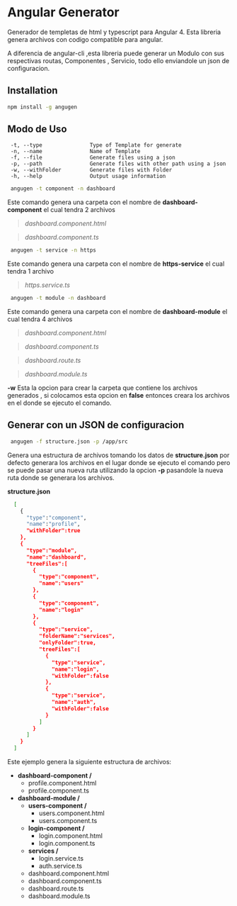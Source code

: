 # Angular Generator
 
Generador de templetas de html y typescript para Angular 4. Esta libreria genera archivos con codigo compatible para angular.

A diferencia de angular-cli ,esta libreria puede generar un Modulo con sus respectivas routas, Componentes , Servicio, todo ello enviandole un json de configuracion.

 
 ## Installation
 
 ```sh
 npm install -g angugen
 ```
 
 ## Modo de Uso
 
     -t, --type               Type of Template for generate
     -n, --name               Name of Template
     -f, --file               Generate files using a json
     -p, --path               Generate files with other path using a json
     -w, --withFolder         Generate files with Folder
     -h, --help               Output usage information
     
     
```sh
 angugen -t component -n dashboard
 ```
 Este comando genera una carpeta con el nombre de **dashboard-component** el cual tendra 2 archivos 
 > *dashboard.component.html*
 
 > *dashboard.component.ts*

```sh
 angugen -t service -n https
 ```
 Este comando genera una carpeta con el nombre de **https-service** el cual tendra 1 archivo 
 
 > *https.service.ts*


```sh
 angugen -t module -n dashboard
 ```
 
 Este comando genera una carpeta con el nombre de **dashboard-module** el cual tendra 4 archivos
> *dashboard.component.html*
  
> *dashboard.component.ts*

> *dashboard.route.ts*

> *dashboard.module.ts*

**-w** Esta la opcion para crear la carpeta que contiene los archivos generados , si colocamos esta opcion en **false** entonces creara los archivos en el donde se ejecuto el comando.
 
 ## Generar con un JSON de configuracion
 
 ```sh
  angugen -f structure.json -p /app/src
  ```
  
 Genera una estructura de archivos tomando los datos de **structure.json** por defecto generara los archivos en el lugar donde se ejecuto el comando pero se puede pasar una nueva ruta utilizando la opcion **-p** pasandole la nueva ruta donde se generara los archivos. 
 
 **structure.json**
 
 ```sh
   [
     {
       "type":"component",
       "name":"profile",
       "withFolder":true
     },
     {
       "type":"module",
       "name":"dashboard",
       "treeFiles":[
         {
           "type":"component",
           "name":"users"
         },
         {
           "type":"component",
           "name":"login"
         },
         {
           "type":"service",
           "folderName":"services",
           "onlyFolder":true,
           "treeFiles":[
             {
               "type":"service",
               "name":"login",
               "withFolder":false
             },
             {
               "type":"service",
               "name":"auth",
               "withFolder":false
             }
           ]
         }
       ]
     }
   ]
   ```
Este ejemplo genera la siguiente estructura de archivos:

- **dashboard-component /**
    * profile.component.html
    * profile.component.ts
- **dashboard-module /**
    * **users-component /**
        * users.component.html
        * users.component.ts
    * **login-component /**
        * login.component.html
        * login.component.ts
    * **services /**
        * login.service.ts
        * auth.service.ts
    * dashboard.component.html
    * dashboard.component.ts
    * dashboard.route.ts
    * dashboard.module.ts


 